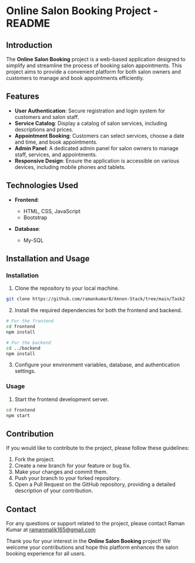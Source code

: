 # Online Salon Booking Project - README

## Introduction

The **Online Salon Booking** project is a web-based application designed to simplify and streamline the process of booking salon appointments. This project aims to provide a convenient platform for both salon owners and customers to manage and book appointments efficiently.

## Features

- **User Authentication**: Secure registration and login system for customers and salon staff.
- **Service Catalog**: Display a catalog of salon services, including descriptions and prices.
- **Appointment Booking**: Customers can select services, choose a date and time, and book appointments.
- **Admin Panel**: A dedicated admin panel for salon owners to manage staff, services, and appointments.
- **Responsive Design**: Ensure the application is accessible on various devices, including mobile phones and tablets.

## Technologies Used

- **Frontend**:
  - HTML, CSS, JavaScript
  - Bootstrap

- **Database**:
  - My-SQL

## Installation and Usage

### Installation

1. Clone the repository to your local machine.

```bash
git clone https://github.com/ramankumar8/Xenon-Stack/tree/main/Task2
```

2. Install the required dependencies for both the frontend and backend.

```bash
# For the frontend
cd frontend
npm install

# For the backend
cd ../backend
npm install
```

3. Configure your environment variables, database, and authentication settings.

### Usage

1. Start the frontend development server.

```bash
cd frontend
npm start
```

## Contribution

If you would like to contribute to the project, please follow these guidelines:

1. Fork the project.
2. Create a new branch for your feature or bug fix.
3. Make your changes and commit them.
4. Push your branch to your forked repository.
5. Open a Pull Request on the GitHub repository, providing a detailed description of your contribution.

## Contact

For any questions or support related to the project, please contact Raman Kumar at ramanmalik165@gmail.com

Thank you for your interest in the **Online Salon Booking** project! We welcome your contributions and hope this platform enhances the salon booking experience for all users.
